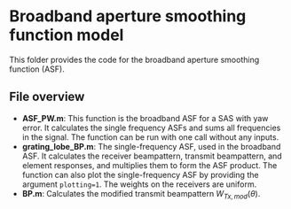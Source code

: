 # Broadband aperture smoothing function model

This folder provides the code for the broadband aperture smoothing function (ASF). 

## File overview

- **ASF_PW.m**: This function is the broadband ASF for a SAS with yaw error. It calculates the single frequency ASFs and sums all frequencies in the signal. The function can be run with one call without any inputs.
- **grating_lobe_BP.m**: The single-frequency ASF, used in the broadband ASF. It calculates the receiver beampattern, transmit beampattern, and element responses, and multiplies them to form the ASF product. The function can also plot the single-frequency ASF by providing the argument `plotting=1`. The weights on the receivers are uniform.
- **BP.m**: Calculates the modified transmit beampattern $W_{Tx,mod}(\theta)$.

